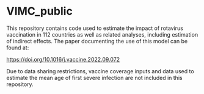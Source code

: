 # VIMC_public
This repository contains code used to estimate the impact of rotavirus vaccination in 112 countries as well as related analyses, including estimation of indirect effects.  The paper documenting the use of this model can be found at: 

https://doi.org/10.1016/j.vaccine.2022.09.072

Due to data sharing restrictions, vaccine coverage inputs and data used to estimate the mean age of first severe infection are not included in this repository. 

